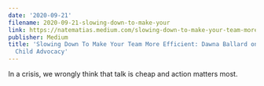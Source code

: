 ```yaml
---
date: '2020-09-21'
filename: 2020-09-21-slowing-down-to-make-your
link: https://natematias.medium.com/slowing-down-to-make-your-team-more-efficient-dawna-ballard-on-coordinating-child-advocacy-70f7434784aa?source=rss-61f90df70e11------2
publisher: Medium
title: 'Slowing Down To Make Your Team More Efficient: Dawna Ballard on Coordinating
  Child Advocacy'
---
```


In a crisis, we wrongly think that talk is cheap and action matters most.